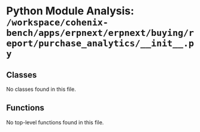# Python Module Analysis: `/workspace/cohenix-bench/apps/erpnext/erpnext/buying/report/purchase_analytics/__init__.py`

## Classes

No classes found in this file.


## Functions

No top-level functions found in this file.
